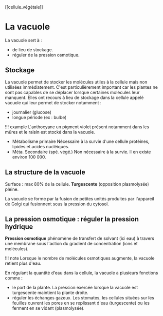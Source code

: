 [[cellule_végétale]]
# La vacuole

La vacuole sert à :

* de lieu de stockage.
* réguler de la pression osmotique.

## Stockage 

La vacuole permet de stocker les molécules utiles à la cellule mais non utilisées immédiatement. C'est particulièrement important car les plantes ne sont pas capables de se déplacer lorsque certaines molécules leur manquent. Elles ont recours à lieu de stockage dans la cellule appelé vacuole qui leur permet de stocker notamment :

* journalier (glucose)
* longue période (ex : bulbe)

!!! example
    L'anthocyane un pigment violet présent notamment dans les mûres et le raisin est stocké dans la vacuole.

* Métabolisme primaire Nécessaire à la survie d'une cellule protéines, lipides et acides nucléiques.
* Méta. Secondaire (spé. végé.) Non nécessaire à la survie. Il en existe environ 100 000.

## La structure de la vacuole

Surface : max 80% de la cellule.
__Turgescente__ (opposition plasmolysée) pleine.

La vacuole se forme par la fusion de petites unités produites par l'appareil de Golgi qui fusionnent sous la pression du cytosol.

## La pression osmotique : réguler la pression hydrique

__Pression osmotique__ phénomène de transfert de solvant (ici eau) à travers une membrane sous l'action du gradient de concentration (ions et molécules).

!!! note
    Lorsque le nombre de molécules osmotiques augmente, la vacuole retient plus d'eau.

En régulant la quantité d'eau dans la cellule, la vacuole a plusieurs fonctions comme :

* le port de la plante. La pression exercée lorsque la vacuole est turgescente maintient la plante droite.
* réguler les échanges gazeux. Les stomates, les cellules situées sur les feuilles ouvrent les pores en se replissant d'eau (turgescente) ou les ferment en se vidant (plasmolysée).
